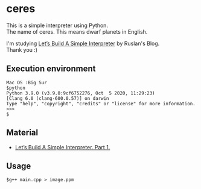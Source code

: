 # ceres

This is a simple interpreter using Python.  
The name of ceres. This means dwarf planets in English. 

I'm studying [Let’s Build A Simple Interpreter](https://ruslanspivak.com) by Ruslan's Blog.  
Thank you :)


## Execution environment

```shell
Mac OS :Big Sur  
$python
Python 3.9.0 (v3.9.0:9cf6752276, Oct  5 2020, 11:29:23) 
[Clang 6.0 (clang-600.0.57)] on darwin
Type "help", "copyright", "credits" or "license" for more information.
>>> 
$
```


## Material  

- [Let’s Build A Simple Interpreter. Part 1.](https://ruslanspivak.com/lsbasi-part1/)

## Usage

```shell
$g++ main.cpp > image.ppm
```

